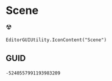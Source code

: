 # Scene
![](/img/Scene.png)

``` CSharp
EditorGUIUtility.IconContent("Scene")
```
## GUID
```
-5240557991193983209
```

